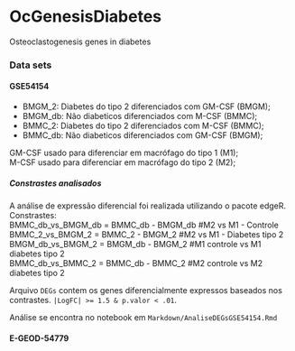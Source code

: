 # OcGenesisDiabetes
Osteoclastogenesis genes in diabetes

### Data sets
#### GSE54154
+ BMGM_2: Diabetes do tipo 2 diferenciados com GM-CSF (BMGM);
+ BMGM_db: Não diabeticos diferenciados com M-CSF (BMMC);
+ BMMC_2: Diabetes do tipo 2 diferenciados com M-CSF (BMMC);
+ BMMC_db: Não diabeticos diferenciados com GM-CSF (BMGM);

GM-CSF usado para diferenciar em macrófago do tipo 1 (M1);  
M-CSF usado para diferenciar em macrófago do tipo 2 (M2);


##### Constrastes analisados
A análise de expressão diferencial foi realizada utilizando o pacote edgeR.  
Constrastes:  
BMMC_db_vs_BMGM_db = BMMC_db - BMGM_db #M2 vs M1 - Controle  
BMMC_2_vs_BMGM_2 = BMMC_2 - BMGM_2 #M2 vs M1 - Diabetes tipo 2  
BMGM_db_vs_BMGM_2 = BMGM_db - BMGM_2 #M1 controle vs M1 diabetes tipo 2  
BMMC_db_vs_BMMC_2 = BMMC_db - BMMC_2 #M2 controle vs M2 diabetes tipo 2  

Arquivo `DEGs` contem os genes diferencialmente expressos baseados nos contrastes. `|LogFC| >= 1.5 & p.valor < .01`.  

Análise se encontra no notebook em `Markdown/AnaliseDEGsGSE54154.Rmd`
#### E-GEOD-54779
